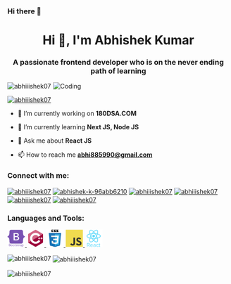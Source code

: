 ### Hi there 👋

<h1 align="center">Hi 👋, I'm Abhishek Kumar</h1>
<h3 align="center">A passionate frontend developer who is on the never ending path of learning</h3>
<img align="right" alt="Coding" width="400" src="https://c.tenor.com/qJ5evVs-_uUAAAAC/coding.gif">

<p align="left"> <img src="https://komarev.com/ghpvc/?username=abhiiishek07&label=Profile%20views&color=0e75b6&style=flat" alt="abhiiishek07" /> </p>

<p align="left"> <a href="https://twitter.com/abhiiishek07" target="blank"><img src="https://img.shields.io/twitter/follow/abhiiishek07?logo=twitter&style=for-the-badge" alt="abhiiishek07" /></a> </p>

- 🔭 I’m currently working on **180DSA.COM**

- 🌱 I’m currently learning **Next JS, Node JS**

- 💬 Ask me about **React JS**

- 📫 How to reach me **abhi885990@gmail.com**

<h3 align="left">Connect with me:</h3>
<p align="left">
<a href="https://twitter.com/abhiiishek07" target="blank"><img align="center" src="https://raw.githubusercontent.com/rahuldkjain/github-profile-readme-generator/master/src/images/icons/Social/twitter.svg" alt="abhiiishek07" height="30" width="40" /></a>
<a href="https://linkedin.com/in/abhishek-k-96abb6210" target="blank"><img align="center" src="https://raw.githubusercontent.com/rahuldkjain/github-profile-readme-generator/master/src/images/icons/Social/linked-in-alt.svg" alt="abhishek-k-96abb6210" height="30" width="40" /></a>
<a href="https://instagram.com/abhiiishek07" target="blank"><img align="center" src="https://raw.githubusercontent.com/rahuldkjain/github-profile-readme-generator/master/src/images/icons/Social/instagram.svg" alt="abhiiishek07" height="30" width="40" /></a>
<a href="https://codeforces.com/profile/abhiiishek07" target="blank"><img align="center" src="https://raw.githubusercontent.com/rahuldkjain/github-profile-readme-generator/master/src/images/icons/Social/codeforces.svg" alt="abhiiishek07" height="30" width="40" /></a>
<a href="https://www.leetcode.com/abhiiishek07" target="blank"><img align="center" src="https://raw.githubusercontent.com/rahuldkjain/github-profile-readme-generator/master/src/images/icons/Social/leet-code.svg" alt="abhiiishek07" height="30" width="40" /></a>
<a href="https://auth.geeksforgeeks.org/user/abhiiishek07" target="blank"><img align="center" src="https://raw.githubusercontent.com/rahuldkjain/github-profile-readme-generator/master/src/images/icons/Social/geeks-for-geeks.svg" alt="abhiiishek07" height="30" width="40" /></a>
</p>

<h3 align="left">Languages and Tools:</h3>
<p align="left"> <a href="https://getbootstrap.com" target="_blank" rel="noreferrer"> <img src="https://raw.githubusercontent.com/devicons/devicon/master/icons/bootstrap/bootstrap-plain-wordmark.svg" alt="bootstrap" width="40" height="40"/> </a> <a href="https://www.w3schools.com/cpp/" target="_blank" rel="noreferrer"> <img src="https://raw.githubusercontent.com/devicons/devicon/master/icons/cplusplus/cplusplus-original.svg" alt="cplusplus" width="40" height="40"/> </a> <a href="https://www.w3schools.com/css/" target="_blank" rel="noreferrer"> <img src="https://raw.githubusercontent.com/devicons/devicon/master/icons/css3/css3-original-wordmark.svg" alt="css3" width="40" height="40"/> </a> <a href="https://developer.mozilla.org/en-US/docs/Web/JavaScript" target="_blank" rel="noreferrer"> <img src="https://raw.githubusercontent.com/devicons/devicon/master/icons/javascript/javascript-original.svg" alt="javascript" width="40" height="40"/> </a> <a href="https://reactjs.org/" target="_blank" rel="noreferrer"> <img src="https://raw.githubusercontent.com/devicons/devicon/master/icons/react/react-original-wordmark.svg" alt="react" width="40" height="40"/> </a> </p>

<p><img align="left" src="https://github-readme-stats.vercel.app/api/top-langs?username=abhiiishek07&show_icons=true&locale=en&layout=compact" alt="abhiiishek07" /></p>

<p>&nbsp;<img align="center" src="https://github-readme-stats.vercel.app/api?username=abhiiishek07&show_icons=true&locale=en" alt="abhiiishek07" /></p>

<p><img align="center" src="https://github-readme-streak-stats.herokuapp.com/?user=abhiiishek07&" alt="abhiiishek07" /></p>

